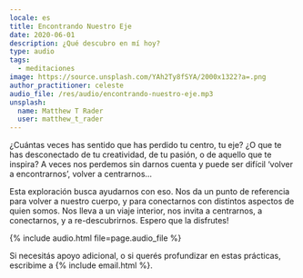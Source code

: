 ```yaml
---
locale: es
title: Encontrando Nuestro Eje
date: 2020-06-01
description: ¿Qué descubro en mí hoy?
type: audio
tags:
  - meditaciones
image: https://source.unsplash.com/YAh2Ty8fSYA/2000x1322?a=.png
author_practitioner: celeste
audio_file: /res/audio/encontrando-nuestro-eje.mp3
unsplash:
  name: Matthew T Rader
  user: matthew_t_rader
---
```


¿Cuántas veces has sentido que has perdido tu centro, tu eje? ¿O que te has desconectado de tu creatividad, de tu
pasión, o de aquello que te inspira? A veces nos perdemos sin darnos cuenta y puede ser difícil ‘volver a encontrarnos’,
volver a centrarnos... 

Esta exploración busca ayudarnos con eso. Nos da un punto de referencia para volver a nuestro
cuerpo, y para conectarnos con distintos aspectos de quien somos. Nos lleva a un viaje interior, nos invita a
centrarnos, a conectarnos, y a re-descubrirnos.  Espero que la disfrutes!


{% include audio.html  file=page.audio_file %}

Si necesitás apoyo adicional, o si querés profundizar en estas prácticas, escribime a {% include email.html %}.

